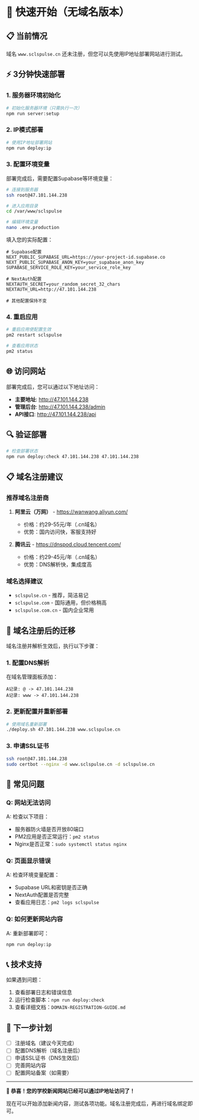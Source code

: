 # 🚀 快速开始（无域名版本）

## 📋 当前情况

域名 `www.sclspulse.cn` 还未注册，但您可以先使用IP地址部署网站进行测试。

## ⚡ 3分钟快速部署

### 1. 服务器环境初始化

```bash
# 初始化服务器环境（只需执行一次）
npm run server:setup
```

### 2. IP模式部署

```bash
# 使用IP地址部署网站
npm run deploy:ip
```

### 3. 配置环境变量

部署完成后，需要配置Supabase等环境变量：

```bash
# 连接到服务器
ssh root@47.101.144.238

# 进入应用目录
cd /var/www/sclspulse

# 编辑环境变量
nano .env.production
```

填入您的实际配置：
```env
# Supabase配置
NEXT_PUBLIC_SUPABASE_URL=https://your-project-id.supabase.co
NEXT_PUBLIC_SUPABASE_ANON_KEY=your_supabase_anon_key
SUPABASE_SERVICE_ROLE_KEY=your_service_role_key

# NextAuth配置
NEXTAUTH_SECRET=your_random_secret_32_chars
NEXTAUTH_URL=http://47.101.144.238

# 其他配置保持不变
```

### 4. 重启应用

```bash
# 重启应用使配置生效
pm2 restart sclspulse

# 查看应用状态
pm2 status
```

## 🌐 访问网站

部署完成后，您可以通过以下地址访问：

- **主要地址**: http://47.101.144.238
- **管理后台**: http://47.101.144.238/admin
- **API接口**: http://47.101.144.238/api

## 🔍 验证部署

```bash
# 检查部署状态
npm run deploy:check 47.101.144.238 47.101.144.238
```

## 📋 域名注册建议

### 推荐域名注册商

1. **阿里云（万网）** - https://wanwang.aliyun.com/
   - 价格：约29-55元/年（.cn域名）
   - 优势：国内访问快，客服支持好

2. **腾讯云** - https://dnspod.cloud.tencent.com/
   - 价格：约29-45元/年（.cn域名）
   - 优势：DNS解析快，集成度高

### 域名选择建议

- `sclspulse.cn` - 推荐，简洁易记
- `sclspulse.com` - 国际通用，但价格稍高
- `sclspulse.com.cn` - 国内企业常用

## 🔄 域名注册后的迁移

域名注册并解析生效后，执行以下步骤：

### 1. 配置DNS解析

在域名管理面板添加：
```
A记录: @ -> 47.101.144.238
A记录: www -> 47.101.144.238
```

### 2. 更新配置并重新部署

```bash
# 使用域名重新部署
./deploy.sh 47.101.144.238 www.sclspulse.cn
```

### 3. 申请SSL证书

```bash
ssh root@47.101.144.238
sudo certbot --nginx -d www.sclspulse.cn -d sclspulse.cn
```

## 🚨 常见问题

### Q: 网站无法访问
A: 检查以下项目：
- 服务器防火墙是否开放80端口
- PM2应用是否正常运行：`pm2 status`
- Nginx是否正常：`sudo systemctl status nginx`

### Q: 页面显示错误
A: 检查环境变量配置：
- Supabase URL和密钥是否正确
- NextAuth配置是否完整
- 查看应用日志：`pm2 logs sclspulse`

### Q: 如何更新网站内容
A: 重新部署即可：
```bash
npm run deploy:ip
```

## 📞 技术支持

如果遇到问题：

1. 查看部署日志和错误信息
2. 运行检查脚本：`npm run deploy:check`
3. 查看详细文档：`DOMAIN-REGISTRATION-GUIDE.md`

## 🎯 下一步计划

- [ ] 注册域名（建议今天完成）
- [ ] 配置DNS解析（域名注册后）
- [ ] 申请SSL证书（DNS生效后）
- [ ] 完善网站内容
- [ ] 配置网站备案（如需要）

---

**🎉 恭喜！您的学校新闻网站已经可以通过IP地址访问了！**

现在可以开始添加新闻内容，测试各项功能。域名注册完成后，再进行域名绑定即可。